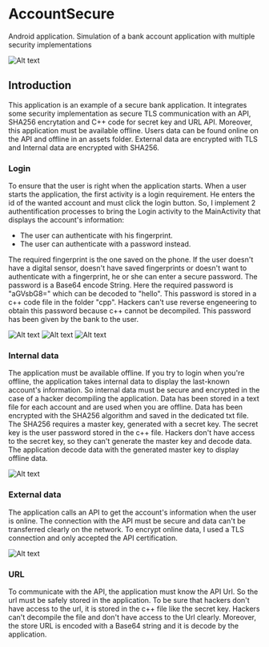 # AccountSecure
Android application. Simulation of a bank account application with multiple security implementations

![Alt text](https://github.com/Freshm4at/AccountSecure/blob/main/Screenshoots/login_page.jpg)

## Introduction
This application is an example of a secure bank application.  It integrates some security implementation as secure TLS communication with an API, SHA256 encrytation and C++ code for secret key and URL API. Moreover, this application must be available offline. Users data can be found online on the API and offline in an assets folder. External data are encrypted with TLS and Internal data are encrypted with SHA256.

### Login
To ensure that the user is right when the application starts. When a user starts the application, the first activity is a login requirement. He enters the id of the wanted account and must click the login button. So, I implement 2 authentification processes to bring the Login activity to the MainActivity that displays the account's information:

- The user can authenticate with his fingerprint.
- The user can authenticate with a password instead.

The required fingerprint is the one saved on the phone. If the user doesn't have a digital sensor, doesn't have saved fingerprints or doesn't want to authenticate with a fingerprint, he or she can enter a secure password. The password is a Base64 encode String. Here the required password is "aGVsbG8=" which can be decoded to "hello". This password is stored in a c++ code file in the folder "cpp". Hackers can't use reverse engeneering to obtain this password because c++ cannot be decompiled.
This password has been given by the bank to the user.

![Alt text](https://github.com/Freshm4at/AccountSecure/blob/main/Screenshoots/fingerprint.jpg)
![Alt text](https://github.com/Freshm4at/AccountSecure/blob/main/Screenshoots/invalid%20fingerprint.jpg)
![Alt text](https://github.com/Freshm4at/AccountSecure/blob/main/Screenshoots/Wrong%20password.jpg)

### Internal data

The application must be available offline. If you try to login when you're offline, the application takes internal data to display the last-known account's information. So internal data must be secure and encrypted in the case of a hacker decompiling the application. Data has been stored in a text file for each account and are used when you are offline.
Data has been encrypted with the SHA256 algorithm and saved in the dedicated txt file. The SHA256 requires a master key, generated with a secret key. The secret key is the user password stored in the c++ file. Hackers don't have access to the secret key, so they can't generate the master key and decode data.
The application decode data with the generated master key to display offline data.

![Alt text](https://github.com/Freshm4at/AccountSecure/blob/main/Screenshoots/Offline%20information.jpg)

### External data

The application calls an API to get the account's information when the user is online. The connection with the API must be secure and data can't be transferred clearly on the network. To encrypt online data, I used a TLS connection and only accepted the API certification.

![Alt text](https://github.com/Freshm4at/AccountSecure/blob/main/Screenshoots/Online%20information.jpg)

### URL

To communicate with the API, the application must know the API Url. So the url must be safely stored in the application. To be sure that hackers don't have access to the url, it is stored in the c++ file like the secret key. Hackers can't decompile the file and don't have access to the Url clearly. Moreover, the store URL is encoded with a Base64 string and it is decode by the application.
